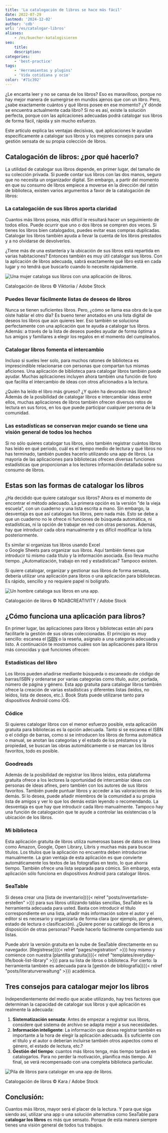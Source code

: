 ```yaml
---
title: 'La catalogación de libros se hace más fácil'
date: 2022-07-29
lastmod: '2024-12-02'
author: 'cdb'
url: '/es/catalogar-libros'
aliases:
    - /es/buecher-katalogisieren
seo:
    title:
    description:
categories:
    - 'best-practice'
tags:
    - 'Herramientas y plugins'
    - 'Vida cotidiana y ocio'
color: '#71c392'
---
```


¿Le encanta leer y no se cansa de los libros? Eso es maravilloso, porque no hay mejor manera de sumergirse en mundos ajenos que con un libro. Pero, ¿sabe exactamente cuántos y qué libros posee en ese momento? ¿Y dónde se encuentra actualmente cada libro? Si no es así, existe la solución perfecta, porque con las aplicaciones adecuadas podrá catalogar sus libros de forma fácil, rápida y sin mucho esfuerzo.

Este artículo explica las ventajas decisivas, qué aplicaciones le ayudan específicamente a catalogar sus libros y los mejores consejos para una gestión sensata de su propia colección de libros.

## Catalogación de libros: ¿por qué hacerlo?

La utilidad de catalogar sus libros depende, en primer lugar, del tamaño de su colección privada. Si puede contar sus libros con las dos manos, seguro que no necesita un organizador digital. Sin embargo, a partir del momento en que su consumo de libros empiece a moverse en la dirección del ratón de biblioteca, existen varios argumentos a favor de la catalogación de libros:

### La catalogación de sus libros aporta claridad

Cuantos más libros posea, más difícil le resultará hacer un seguimiento de todos ellos. Puede ocurrir que uno o dos libros se compren dos veces. Si tienes los libros bien catalogados, puedes evitar esas compras duplicadas. Catalogar los libros también ayuda a llevar la cuenta de los libros prestados y a no olvidarse de devolverlos.

¿Tiene más de una estantería y la ubicación de sus libros está repartida en varias habitaciones? Entonces también es muy útil catalogar sus libros. Con la aplicación de libros adecuada, sabrá exactamente qué libro está en cada lugar y no tendrá que buscarlo cuando lo necesite rápidamente.

![Una mujer cataloga sus libros con una aplicación de libros.](buecher-katalogisieren-frau.jpg)

Catalogación de libros © Viktoriia / Adobe Stock

### Puedes llevar fácilmente listas de deseos de libros

Nunca se tienen suficientes libros. Pero, ¿cómo se llama esa obra de la que oíste hablar el otro día? Es bueno tener anotados en una lista digital de deseos los libros que aún quieres leer. Eso también se soluciona perfectamente con una aplicación que te ayuda a catalogar tus libros. Además: a través de la lista de deseos puedes ayudar de forma óptima a tus amigos y familiares a elegir los regalos en el momento del cumpleaños.

### Catalogar libros fomenta el intercambio

Incluso si sueles leer solo, para muchos ratones de biblioteca es imprescindible relacionarse con personas que compartan tus mismas aficiones. Una aplicación de biblioteca para catalogar libros también puede ayudar. Muchas aplicaciones incluyen ahora también una función de foro que facilita el intercambio de ideas con otros aficionados a la lectura.

¿Quién ha leído el libro más grueso? ¿Y quién ha devorado más libros? Además de la posibilidad de catalogar libros e intercambiar ideas entre ellos, muchas aplicaciones de libros también ofrecen diversos retos de lectura en sus foros, en los que puede participar cualquier persona de la comunidad.

### Las estadísticas se conservan mejor cuando se tiene una visión general de todos los hechos

Si no sólo quieres catalogar tus libros, sino también registrar cuántos libros has leído en qué periodo, cuál es el tiempo medio de lectura y qué libros no has terminado, también puedes hacerlo utilizando una app de libros. La mayoría de las aplicaciones para bibliotecas ofrecen diversas funciones estadísticas que proporcionan a los lectores información detallada sobre su consumo de libros.

## Estas son las formas de catalogar los libros

¿Ha decidido que quiere catalogar sus libros? Ahora es el momento de encontrar el método adecuado. La primera opción es la versión "de la vieja escuela", con un cuaderno y una lista escrita a mano. Sin embargo, la desventaja es que así catalogas tus libros, pero nada más. Esto se debe a que un cuaderno no le ofrece ni funciones de búsqueda automática, ni estadísticas, ni la opción de trabajar en red con otras personas. Además, hay que introducir cada obra manualmente y es difícil modificar la lista posteriormente.

Es similar si organizas tus libros usando Excel  
o Google Sheets para organizar sus libros. Aquí también tienes que introducir tú mismo cada título y la información asociada. Eso lleva mucho tiempo. ¿Automatización, trabajo en red y estadísticas? Tampoco existen.

Si quiere catalogar, organizar y gestionar sus libros de forma sensata, debería utilizar una aplicación para libros o una aplicación para bibliotecas. Es rápido, sencillo y no requiere papel ni bolígrafo.

![Un hombre cataloga sus libros en una app.](buecher-katalogisieren-mann.jpg)

Catalogación de libros © NDABCREATIVITY / Adobe Stock

## ¿Cómo funciona una aplicación para libros?

En primer lugar, las aplicaciones para libros y bibliotecas están ahí para facilitarle la gestión de sus obras coleccionadas. El principio es muy sencillo: escanea el [ISBN](https://de.wikipedia.org/wiki/Internationale_Standardbuchnummer) o la reseña, asígnalo a una categoría adecuada y listo. A continuación te mostramos cuáles son las aplicaciones para libros más conocidas y qué funciones ofrecen:

### Estadísticas del libro

Los libros pueden añadirse mediante búsqueda o escaneado de código de barras/ISBN y ordenarse por varias categorías como título, autor, portada, número de página y género. Esta app gratuita para catalogar libros también ofrece la creación de varias estadísticas y diferentes listas (leídos, no leídos, lista de deseos, etc.). Book Stats puede utilizarse tanto para dispositivos Android como iOS.

### Códice

Si quieres catalogar libros con el menor esfuerzo posible, esta aplicación gratuita para bibliotecas es la opción adecuada. Tanto si se escanea el ISBN o el código de barras, como si se introducen los libros de forma automática o manual, se anotan las categorías y el estado de los préstamos y la propiedad, se buscan las obras automáticamente o se marcan los libros favoritos, todo es posible.

### Goodreads

Además de la posibilidad de registrar los libros leídos, esta plataforma gratuita ofrece a los lectores la oportunidad de intercambiar ideas con personas de ideas afines, pero también con los autores de sus libros favoritos. También puede puntuar libros y acceder a las valoraciones de los demás. Si lo desea, puede añadir miembros de la comunidad a su propia lista de amigos y ver lo que los demás están leyendo o recomendando. La desventaja es que hay que introducir cada libro manualmente. Tampoco hay una función de catalogación que te ayude a controlar las existencias o la ubicación de los libros.

### Mi biblioteca

Esta aplicación gratuita de libros utiliza numerosas bases de datos en línea como Amazon, Google, Open Library, Libris y muchas más para buscar títulos. Los títulos que la aplicación no encuentra deben introducirse manualmente. La gran ventaja de esta aplicación es que convierte automáticamente los textos de las fotografías en texto, lo que ahorra tiempo. También ofrece una lista separada para cómics. Sin embargo, esta aplicación sólo funciona en dispositivos Android para catalogar libros.

### SeaTable

Si desea crear una [lista de inventario]({{< relref "posts/inventarliste-erstellen" >}}) para sus libros utilizando tablas sencillas, SeaTable es la herramienta adecuada para usted. Basta con introducir el título correspondiente en una lista, añadir más información sobre el autor y el editor si es necesario y organizarla de forma clara (por ejemplo, por género, estado de lectura o clasificación). ¿Quiere poner su catálogo de libros a disposición de otras personas? Puede hacerlo fácilmente compartiendo sus listas.

Puede abrir la versión gratuita en la nube de SeaTable directamente en su navegador. [Regístrese]({{< relref "pages/registration" >}}) hoy mismo y comience con nuestra [plantilla gratuita]({{< relref "templates/everyday-life/book-list-library" >}}) para su lista de libros o biblioteca. Por cierto: la herramienta también es adecuada para la [gestión de bibliografía]({{< relref "posts/literaturverwaltung" >}}) académica.

## Tres consejos para catalogar mejor los libros

Independientemente del medio que acabe utilizando, hay tres factores que determinan la capacidad de catalogar sus libros y qué aplicación es realmente la adecuada:

1. **Sistematización sensata**: Antes de empezar a registrar sus libros, considere qué sistema de archivo se adapta mejor a sus necesidades.
2. **Información inteligente**: La información que desea registrar también es importante a la hora de elegir la aplicación adecuada. Es suficiente con el título y el autor o deberían incluirse también otros aspectos como el género, el estado de lectura, etc.?
3. **Gestión del tiempo**: cuantos más libros tenga, más tiempo tardará en catalogarlos. Para no perder la motivación, planifica más tiempo. Al final, se verá recompensado con una completa biblioteca particular.

![Pila de libros para catalogar en una app de libros.](buecher-stapel.jpg)

Catalogación de libros © Kara / Adobe Stock

## Conclusión:

Cuantos más libros, mayor será el placer de la lectura. Y para que siga siendo así, utilizar una app o una solución alternativa como SeaTable para **catalogar los libros** es más que sensato. Porque de esta manera siempre tienes una visión general de todos tus trabajos.
